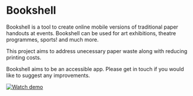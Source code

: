 <h1>Bookshell</h1>

Bookshell is a tool to create online mobile versions of traditional paper handouts at events. Bookshell can be used for art exhibitions, theatre programmes, sports! and much more. 

This project aims to address unecessary paper waste along with reducing printing costs. 

Bookshell aims to be an accessible app. Please get in touch if you would like to suggest any improvements. 

[![Watch demo](https://img.youtube.com/vi/UzeH_jQF2BM/maxresdefault.jpg)](https://youtu.be/UzeH_jQF2BM)
